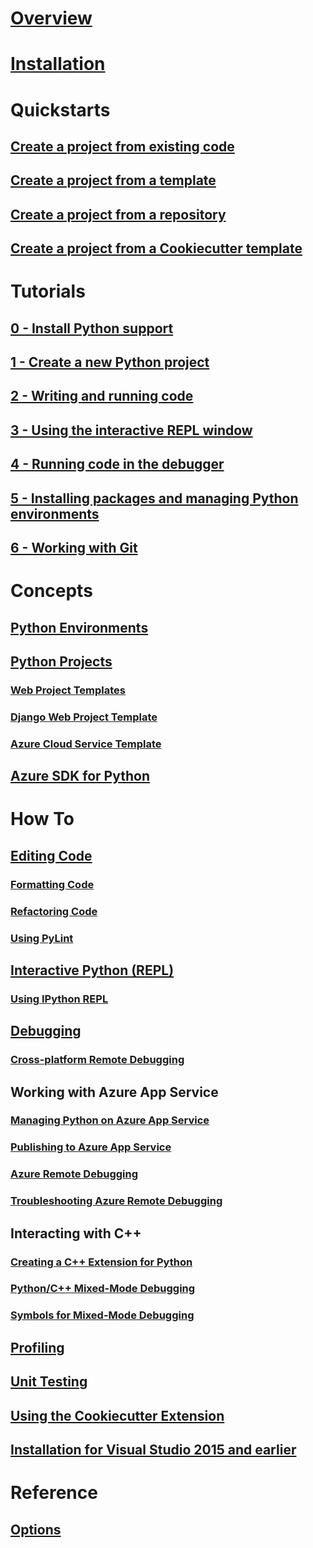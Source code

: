# [Overview](python-in-visual-studio.md)
# [Installation](installation.md)
# Quickstarts
## [Create a project from existing code](quickstart-01-project-from-existing.md)
## [Create a project from a template](quickstart-02-project-from-template.md)
## [Create a project from a repository](quickstart-03-project-from-repository.md)
## [Create a project from a Cookiecutter template](quickstart-04-project-from-cookiecutter.md)
# Tutorials
## [0 - Install Python support](vs-tutorial-01-00.md)
## [1 - Create a new Python project](vs-tutorial-01-01.md)
## [2 - Writing and running code](vs-tutorial-01-02.md)
## [3 - Using the interactive REPL window](vs-tutorial-01-03.md)
## [4 - Running code in the debugger](vs-tutorial-01-04.md)
## [5 - Installing packages and managing Python environments](vs-tutorial-01-05.md)
## [6 - Working with Git](vs-tutorial-01-06.md)
# Concepts
## [Python Environments](python-environments.md)
## [Python Projects](python-projects.md)
### [Web Project Templates](template-web.md)
### [Django Web Project Template](template-django.md)
### [Azure Cloud Service Template](template-azure-cloud-service.md)
## [Azure SDK for Python](azure-sdk-for-python.md)
# How To
## [Editing Code](code-editing.md)
### [Formatting Code](code-formatting.md)
### [Refactoring Code](code-refactoring.md)
### [Using PyLint](code-pylint.md)
## [Interactive Python (REPL)](interactive-repl.md)
### [Using IPython REPL](interactive-repl-ipython.md)
## [Debugging](debugging.md)
### [Cross-platform Remote Debugging](debugging-cross-platform-remote.md)
## Working with Azure App Service
### [Managing Python on Azure App Service](managing-python-on-azure-app-service.md)
### [Publishing to Azure App Service](publishing-to-azure.md)
### [Azure Remote Debugging](debugging-azure-remote.md)
### [Troubleshooting Azure Remote Debugging](debugging-azure-remote-troubleshooting.md)
## Interacting with C++
### [Creating a C++ Extension for Python](cpp-and-python.md)
### [Python/C++ Mixed-Mode Debugging](debugging-mixed-mode.md)
### [Symbols for Mixed-Mode Debugging](debugging-symbols-for-mixed-mode.md)
## [Profiling](profiling.md)
## [Unit Testing](unit-testing.md)
## [Using the Cookiecutter Extension](cookiecutter.md)
## [Installation for Visual Studio 2015 and earlier](installation.md)
# Reference
## [Options](options.md)
